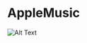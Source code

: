 # AppleMusic

![Alt Text](https://github.com/geekMe1982/iOS_development/blob/master/images/applemzk3.gif)

